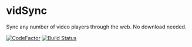 # vidSync
Sync any number of video players through the web. No download needed.


[![CodeFactor](https://www.codefactor.io/repository/github/rb28z2/vidsync/badge)](https://www.codefactor.io/repository/github/rb28z2/vidsync) [![Build Status](https://travis-ci.org/rb28z2/vidSync.svg?branch=master)](https://travis-ci.org/rb28z2/vidSync)
